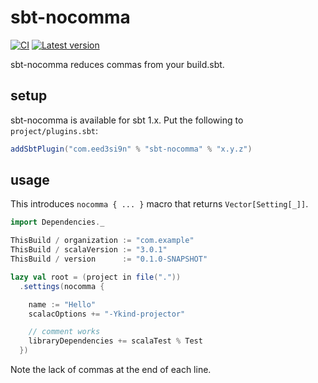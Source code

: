 sbt-nocomma
===========

[![CI](https://github.com/sbt/sbt-nocomma/actions/workflows/ci.yml/badge.svg)](https://github.com/sbt/sbt-nocomma/actions/workflows/ci.yml)
[![Latest version](https://img.shields.io/github/tag/sbt/sbt-nocomma.svg)](https://index.scala-lang.org/sbt/sbt-nocomma)

sbt-nocomma reduces commas from your build.sbt.

setup
-----

sbt-nocomma is available for sbt 1.x. Put the following to `project/plugins.sbt`:

```scala
addSbtPlugin("com.eed3si9n" % "sbt-nocomma" % "x.y.z")
```

usage
-----

This introduces `nocomma { ... }` macro that returns `Vector[Setting[_]]`.


```scala
import Dependencies._

ThisBuild / organization := "com.example"
ThisBuild / scalaVersion := "3.0.1"
ThisBuild / version      := "0.1.0-SNAPSHOT"

lazy val root = (project in file("."))
  .settings(nocomma {

    name := "Hello"
    scalacOptions += "-Ykind-projector"

    // comment works
    libraryDependencies += scalaTest % Test
  })
```

Note the lack of commas at the end of each line.
